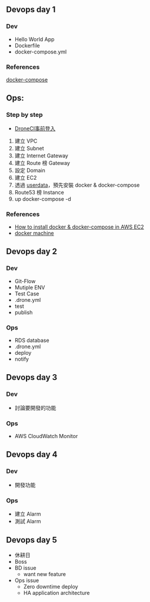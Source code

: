 ## Devops day 1
### Dev
- Hello World App
- Dockerfile
- docker-compose.yml
### References
[docker-compose](https://docs.docker.com/compose/)

## Ops: 
### Step by step
- [DroneCI事前登入](https://github.com/wys1203/people22/blob/master/drone/README.md)
1. 建立 VPC
2. 建立 Subnet
3. 建立 Internet Gateway
4. 建立 Route 榜 Gateway
6. 設定 Domain
6. 建立 EC2
6. 透過 [userdata](https://github.com/wys1203/people22/blob/master/aws/userdata.sh)，預先安裝 docker & docker-compose
7. Route53 榜 Instance
8. up docker-compose -d

### References
- [How to install docker & docker-compose in AWS EC2](http://docs.aws.amazon.com/AmazonECS/latest/developerguide/docker-basics.html#install_docker)
- [docker machine](https://docs.docker.com/machine/drivers/aws/#default-amis)


## Devops day 2
### Dev
- Git-Flow
- Mutiple ENV
- Test Case
- .drone.yml
- test
- publish
### Ops
- RDS database 
- .drone.yml
- deploy
- notify

## Devops day 3
### Dev
- 討論要開發的功能

### Ops
- AWS CloudWatch Monitor

## Devops day 4
### Dev
- 開發功能

### Ops
- 建立 Alarm
- 測試 Alarm


## Devops day 5
- 休耕日
- Boss
- BD issue
    - want new feature
- Ops issue
    - Zero downtime deploy
    - HA application architecture

